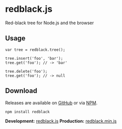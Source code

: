 redblack.js
===========

Red-black tree for Node.js and the browser

Usage
-----

    var tree = redblack.tree();
    
    tree.insert('foo', 'bar');
    tree.get('foo'); // -> 'bar'
    
    tree.delete('foo');
    tree.get('foo'); // -> null

Download
--------

Releases are available on [GitHub](https://github.com/scttnlsn/redblack.js/downloads)
or via [NPM](http://search.npmjs.org/#/redblack).

    npm install redblack

**Development:** [redblack.js](https://raw.github.com/scttnlsn/redblack.js/master/redblack.js)
**Production:**  [redblack.min.js](https://raw.github.com/scttnlsn/redblack.js/master/redblack.min.js)